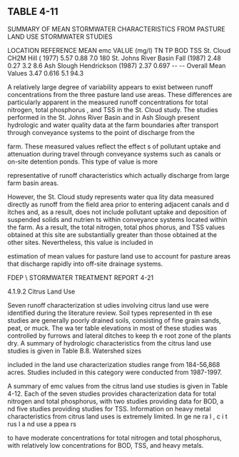 ## TABLE  4-11 
 
SUMMARY  OF  MEAN  STORMWATER  CHARACTERISTICS 
FROM  PASTURE  LAND  USE  STORMWATER  STUDIES
 
 
LOCATION 
REFERENCE 
MEAN emc VALUE (mg/l) 
TN 
TP 
BOD 
TSS 
St. Cloud CH2M Hill (
1977) 5.57 0.88 7.0 180 
St. Johns River Basin Fall (1987) 2.48 0.27 3.2 8.6 
Ash Slough Hendrickson (1987) 2.37 0.697 -- -- 
Overall Mean Values 3.47 0.616 5.1 94.3 
 
 
 
 
 
A relatively large degree of variability appears 
to exist between runoff concentrations from 
the three pasture land use areas.  These differences 
are particularly apparent in the measured runoff 
concentrations for total nitrogen, total phosphorus
, and TSS in the St. Cloud study.  The studies 
performed in the St. Johns River Basin and in 
Ash Slough present hydrologic and water quality data 
at the farm boundaries after transport through conveyance systems to the point of discharge from the 

farm.  These measured values reflect the effect
s of pollutant uptake and attenuation during travel 
through conveyance systems such as canals or on-site detention ponds.  This type of value is more 

representative of runoff characteristics which actually discharge from large farm basin areas.  
 

However, the St. Cloud study represents water qua
lity data measured directly as runoff from 
the field area prior to entering adjacent canals and d
itches and, as a result, does not include pollutant 
uptake and deposition of suspended solids and nutrien
ts within conveyance systems located within 
the farm.  As a result, the total nitrogen, total phos
phorus, and TSS values obtained at this site are 
substantially greater than those obtained at the other sites.  Nevertheless, this value is included in 

estimation of mean values for pasture land use to
 account for pasture areas that discharge rapidly 
into off-site drainage systems. 

FDEP \ STORMWATER  TREATMENT  REPORT 
4-21 
 
 

4.1.9.2  Citrus Land Use
 
 
Seven runoff characterization st
udies involving citrus land use were identified during the 
literature review.  Soil types represented in th
ese studies are generally poorly drained soils, 
consisting of fine grain sands, peat, or muck.  The wa
ter table elevations in most of these studies was 
controlled by furrows and lateral ditches to keep th
e root zone of the plants dry.  A summary of 
hydrologic characteristics from the citrus land use studies is given in Table B.8.  Watershed sizes 

included in the land use characterization studies
 range from 184-56,868 acres. Studies included in 
this category were conducted from 1987-1997. 
 

A summary of emc values from the citrus land 
use studies is given in Table 4-12.  Each of 
the seven studies provides characterization data 
for total nitrogen and total phosphorus, with two 
studies providing data for BOD, a
nd five studies providing studies for TSS.  Information on heavy 
metal characteristics from citrus land uses is extremely limited. In ge ne ra l , c i t rus l a nd use  a ppea rs 

to have moderate concentrations for total 
nitrogen and total phosphorus, with relatively low 
concentrations for BOD, TSS, and heavy metals.
